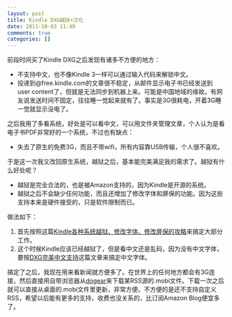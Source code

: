```yaml
---
layout: post
title: Kindle DXG越狱+汉化
date: 2011-10-03 11:49
comments: true
categories: []
---
```

前段时间买了Kindle DXG之后发现有诸多不方便的地方：
<ul>
	<li>不支持中文，也不像Kindle 3一样可以通过输入代码来解锁中文。</li>
	<li>投递到@free.kindle.com的文章很不稳定，从邮件显示电子书已经发送到user content了，但就是无法同步到机器上来。可能是中国地域的缘故。有网友说发送时间不固定，往往睡一觉起来就有了。事实是3G很耗电，开着3G睡一觉就显示没电了。</li>
</ul>
之后我用了多看系统，好处是可以看中文，可以用文件夹管理文章，个人认为是看电子书PDF非常好的一个系统，不过也有缺点：

<ul>
	<li>失去了原生的免费3G，而且不带wifi，所有内容靠USB传输，个人很不喜欢。</li>
</ul>

于是这一次我又改回原生系统，越狱之后，基本能完美满足我的需求了。越狱有什么好处呢？
<ul>
	<li>越狱是完全合法的，也是被Amazon支持的，因为Kindle是开源的系统。</li>
	<li>越狱之后不会缺少任何功能，而且还增加了修改字体和屏保的功能。因为这些支持本来是硬件接受的，只是软件限制而已。</li>
</ul>
做法如下：
<ol>
	<li>首先按照这篇<a href="http://www.mobileread.com/forums/showthread.php?t=88004">Kindle各种系统越狱、修改字体、修改屏保的攻略</a>来搞定大部分工作。</li>
	<li>这个时候Kindle应该已经越狱了，但是看中文还是乱码，因为没有中文字体，要按<a href="http://www.conanblog.me/it/kindle-dxg-perfect-font-hack/">DXG完美中文支持</a>这篇文章来搞定中文字体。</li>
</ol>
搞定了之后，我现在用来看新闻就方便多了。在世界上的任何地方都会有3G连接，然后直接用自带浏览器从<a href="http://dogear.mobi">dogear</a>来下载某RSS源的.mobi文件。下载一次之后就可以直接从桌面的.mobi文件里更新，非常方便。不方便的是还不支持自定义RSS，希望以后能有更多的支持，收费也没关系的，比订阅Amazon Blog便宜多了。
